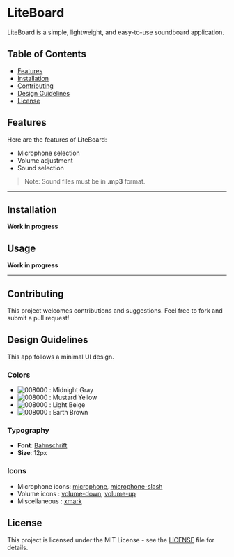 # LiteBoard

LiteBoard is a simple, lightweight, and easy-to-use soundboard application.  

## Table of Contents

- [Features](#features)  
- [Installation](#installation)  
- [Contributing](#contributing)  
- [Design Guidelines](#design-guidelines)  
- [License](#license)  

## Features

Here are the features of LiteBoard:  

- Microphone selection  
- Volume adjustment  
- Sound selection  

>Note: Sound files must be in **.mp3** format.  

---

## Installation

**Work in progress**  

## Usage

**Work in progress**  

---

## Contributing

This project welcomes contributions and suggestions. Feel free to fork and submit a pull request!  

## Design Guidelines

This app follows a minimal UI design.  

### Colors

- ![008000](https://place-hold.it/10/1F2937/1F2937 "Midnight Gray") : Midnight Gray
- ![008000](https://place-hold.it/10/DEA01E/DEA01E "Mustard Yellow") : Mustard Yellow
- ![008000](https://place-hold.it/10/FFEDCB/FFEDCB "Light Beige") : Light Beige
- ![008000](https://place-hold.it/10/897456/897456 "Earth Brown") : Earth Brown

### Typography

- **Font**: [Bahnschrift](https://learn.microsoft.com/en-us/typography/font-list/bahnschrift "Go to Microsoft documentation")
- **Size**: 12px

### Icons

- Microphone icons: [microphone](https://fontawesome.com/icons/microphone?f=classic&s=solid "Link to FontAwesome icon"), [microphone-slash](https://fontawesome.com/icons/microphone-slash?f=classic&s=solid "Link to FontAwesome icon")  
- Volume icons : [volume-down](https://fontawesome.com/icons/volume-down?style=solid "Link to FontAwesome icon"), [volume-up](https://fontawesome.com/icons/volume-up?style=solid "Link to FontAwesome icon")  
- Miscellaneous : [xmark](https://fontawesome.com/icons/times?style=solid "Link to FontAwesome icon")  

## License

This project is licensed under the MIT License - see the [LICENSE](LICENSE) file for details.  
